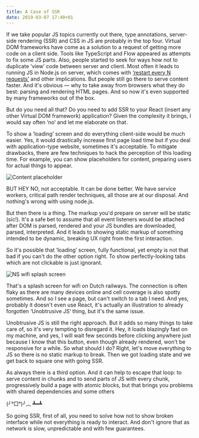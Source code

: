 ```yaml
---
title: A Case of SSR
date: 2019-03-07 17:40+01
---
```


If we take popular JS topics currently out there, type annotations, server-side rendering (SSR) and CSS in JS are probably in the top four. Virtual DOM frameworks have come as a solution to a request of getting more code on a client side. Tools like TypeScript and Flow appeared as attempts to fix some JS parts. Also, people started to seek for ways how not to duplicate ‘view’ code between server and client. Most often it leads to running JS in Node.js on server, which comes with [‘restart every N requests’](https://solovyov.net/en/2017/server-side-rendering/) and other implications. But people still go there to serve content faster. And it's obvious — why to take away from browsers what they do best: parsing and rendering HTML pages. And so now it's even supported by many frameworks out of the box.

But do you need all that? Do you need to add SSR to your React (insert any other Virtual DOM framework) application? Given the complexity it brings, I would say often ‘no’ and let me elaborate on that.

To show a ‘loading’ screen and do everything client-side would be much easier. Yes, it would drastically increase first page load time but if you deal with application-type website, sometimes it's acceptable. To mitigate drawbacks, there are few techniques to hack the perception of this loading time. For example, you can show placeholders for content, preparing users for actual things to appear.

![Content placeholder](images/content-placeholder.png)

BUT HEY NO, not acceptable. It can be done better. We have service workers, critical path render techniques, all those are at our disposal. And nothing's wrong with using node.js.

But then there is a thing. The markup you'd prepare on server will be static (sic!). It's a safe bet to assume that all event listeners would be attached after DOM is parsed, rendered and your JS bundles are downloaded, parsed, interpreted. And it leads to showing static markup of something intended to be dynamic, breaking UX right from the first interaction.

So it's possible that ‘loading’ screen, fully functional, yet empty is not that bad if you can't do the other option right. To show perfectly-looking tabs which are not clickable is just ignorant.

![NS wifi splash screen](images/ns-wifi.png)

That's a splash screen for wifi on Dutch railways. The connection is often flaky as there are many devices online and cell coverage is also spotty sometimes. And so I see a page, but can't switch to a tab I need. And yes, probably it doesn't even use React, it's actually an illustration to already forgotten ‘Unobtrusive JS‘ thing, but it's the same issue.

Unobtrusive JS is still the right approach. But it adds so many things to take care of, so it's very tempting to disregard it. Hey, it loads blazingly fast on my machine, and yes, I will wait few seconds before clicking anywhere just because I know that this button, even though already rendered, won't be responsive for a while. So what should I do? Right, let's move everything to JS so there is no static markup to break. Then we got loading state and we get back to square one with going SSR.

As always there is a third option. And it can help to escape that loop: to serve content in chunks and to send parts of JS with every chunk, progressively build a page with atomic blocks, but that brings you problems with shared dependencies and some others

(╯°□°)╯︵ ┻━┻

So going SSR, first of all, you need to solve how not to show broken interface while not everything is ready to interact. And don't ignore that as network is slow, unpredictable and with few guarantees.
